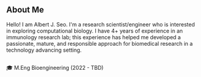 ## About Me
Hello! I am Albert J. Seo. I'm a research scientist/engineer who is interested in exploring computational biology. I have 4+ years of experience in an immunology research lab; this experience has helped me developed a passionate, mature, and responsible approach for biomedical research in a technology advancing setting.

##
🎓 M.Eng Bioengineering (2022 - TBD)
